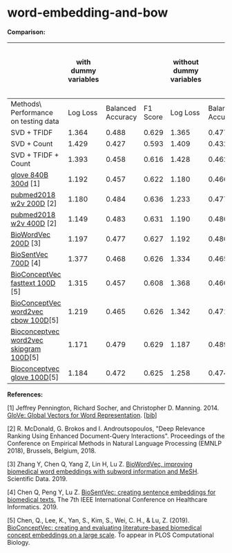 # word-embedding-and-bow



**Comparison:**

|                                                              | with  dummy variables ||| without  dummy variables ||| without  dummy variables and common words |||
| ------------------------------------------------------------ | --------------------- | ------------------ | --------- | ------------------------ | ------------------ | --------- | ----------------------------------------- | ------------------ | --------- |
| Methods\ Performance on testing data                         | Log  Loss             | Balanced  Accuracy | F1  Score | Log  Loss                | Balanced  Accuracy | F1  Score | Log  Loss                                 | Balanced  Accuracy | F1  Score |
| SVD + TFIDF                                                  | 1.364                 | 0.488              | 0.629     | 1.365                    | 0.477              | 0.620     | 1.264                                     | 0.494              | 0.620     |
| SVD + Count                                                  | 1.429                 | 0.427              | 0.593     | 1.409                    | 0.432              | 0.599     | 1.313                                     | 0.464              | 0.617     |
| SVD + TFIDF +  Count                                         | 1.393                 | 0.458              | 0.616     | 1.428                    | 0.462              | 0.622     | 1.285                                     | 0.478              | 0.621     |
| [glove 840B 300d](https://nlp.stanford.edu/projects/glove/) [1] | 1.192                 | 0.457              | 0.622     | 1.180                    | 0.466              | 0.618     | 1.171                                     | 0.459              | 0.619     |
| [pubmed2018 w2v 200D](https://github.com/RaRe-Technologies/gensim-data/issues/28) [2] | 1.180                 | 0.484              | 0.636     | 1.233                    | 0.477              | 0.623     | 1.176                                     | 0.481              | 0.621     |
| [pubmed2018 w2v 400D](https://github.com/RaRe-Technologies/gensim-data/issues/28) [2] | 1.149                 | 0.483              | 0.631     | 1.190                    | 0.480              | 0.625     | 1.219                                     | 0.487              | 0.627     |
| [BioWordVec 200D](https://github.com/ncbi-nlp/BioWordVec) [3] | 1.197                 | 0.477              | 0.627     | 1.192                    | 0.480              | 0.620     | 1.217                                     | 0.481              | 0.626     |
| [BioSentVec 700D](https://github.com/ncbi-nlp/BioSentVec) [4] | 1.377                 | 0.468              | 0.626     | 1.334                    | 0.465              | 0.623     | 1.301                                     | 0.470              | 0.624     |
| [BioConceptVec fasttext 100D](https://github.com/ncbi/BioConceptVec) [5] | 1.315                 | 0.457              | 0.608     | 1.368                    | 0.460              | 0.600     | 1.325                                     | 0.465              | 0.602     |
| [BioConceptVec word2vec cbow 100D](https://github.com/ncbi/BioConceptVec)[5] | 1.219                 | 0.465              | 0.626     | 1.342                    | 0.471              | 0.613     | 1.346                                     | 0.478              | 0.613     |
| [Bioconceptvec word2vec skipgram 100D](https://github.com/ncbi/BioConceptVec)[5] | 1.171                 | 0.479              | 0.629     | 1.187                    | 0.489              | 0.627     | 1.216                                     | 0.490              | 0.621     |
| [Bioconceptvec glove 100D](https://github.com/ncbi/BioConceptVec)[5] | 1.184                 | 0.472              | 0.625     | 1.258                    | 0.474              | 0.616     | 1.236                                     | 0.482              | 0.620     |



**References:**

[1] Jeffrey Pennington, Richard Socher, and Christopher D. Manning. 2014. [GloVe: Global Vectors for Word Representation](https://nlp.stanford.edu/pubs/glove.pdf). [[bib](https://nlp.stanford.edu/pubs/glove.bib)]

[2] R. McDonald, G. Brokos and I. Androutsopoulos, "Deep Relevance Ranking Using Enhanced Document-Query Interactions". Proceedings of the Conference on Empirical Methods in Natural Language Processing (EMNLP 2018), Brussels, Belgium, 2018.

[3] Zhang Y, Chen Q, Yang Z, Lin H, Lu Z. [BioWordVec, improving biomedical word embeddings with subword information and MeSH](https://www.nature.com/articles/s41597-019-0055-0). Scientific Data. 2019.

[4] Chen Q, Peng Y, Lu Z. [BioSentVec: creating sentence embeddings for biomedical texts.](http://arxiv.org/abs/1810.09302) The 7th IEEE International Conference on Healthcare Informatics. 2019.

[5] Chen, Q., Lee, K., Yan, S., Kim, S., Wei, C. H., & Lu, Z. (2019). [BioConceptVec: creating and evaluating literature-based biomedical concept embeddings on a large scale](https://arxiv.org/ftp/arxiv/papers/1912/1912.10846.pdf). To appear in PLOS Computational Biology.
